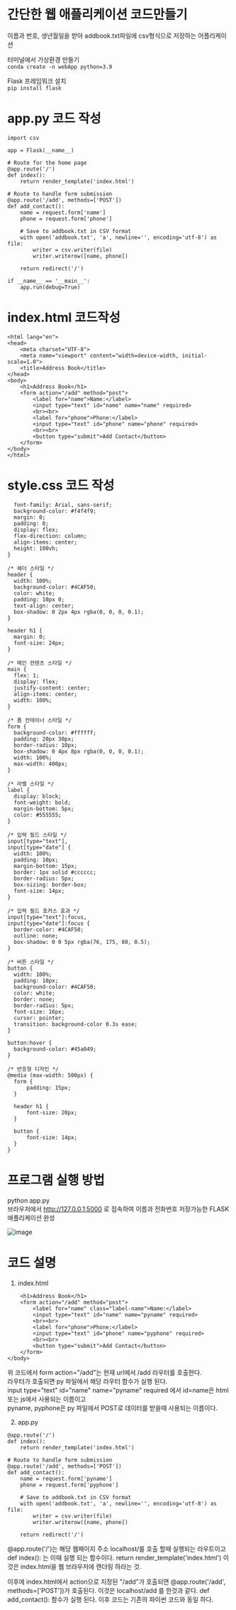 
# 간단한 웹 애플리케이션 코드만들기  
이름과 번호, 생년월일을 받아 addbook.txt파일에 csv형식으로 저장하는 어플리케이션



터미널에서 가상환경 만들기  
```conda create -n webApp python=3.9```  


Flask 프레임워크 설치  
```pip install flask```  

# app.py 코드 작성  
```from flask import Flask, render_template, request, redirect
import csv

app = Flask(__name__)

# Route for the home page
@app.route('/')
def index():
    return render_template('index.html')

# Route to handle form submission
@app.route('/add', methods=['POST'])
def add_contact():
    name = request.form['name']
    phone = request.form['phone']

    # Save to addbook.txt in CSV format
    with open('addbook.txt', 'a', newline='', encoding='utf-8') as file:
        writer = csv.writer(file)
        writer.writerow([name, phone])

    return redirect('/')

if __name__ == '__main__':
    app.run(debug=True)
```


# index.html 코드작성
 
  
```<!DOCTYPE html>
<html lang="en">
<head>
    <meta charset="UTF-8">
    <meta name="viewport" content="width=device-width, initial-scale=1.0">
    <title>Address Book</title>
</head>
<body>
    <h1>Address Book</h1>
    <form action="/add" method="post">
        <label for="name">Name:</label>
        <input type="text" id="name" name="name" required>
        <br><br>
        <label for="phone">Phone:</label>
        <input type="text" id="phone" name="phone" required>
        <br><br>
        <button type="submit">Add Contact</button>
    </form>
</body>
</html>
```

# style.css 코드 작성  
```body {
  font-family: Arial, sans-serif;
  background-color: #f4f4f9;
  margin: 0;
  padding: 0;
  display: flex;
  flex-direction: column;
  align-items: center;
  height: 100vh;
}

/* 헤더 스타일 */
header {
  width: 100%;
  background-color: #4CAF50;
  color: white;
  padding: 10px 0;
  text-align: center;
  box-shadow: 0 2px 4px rgba(0, 0, 0, 0.1);
}

header h1 {
  margin: 0;
  font-size: 24px;
}

/* 메인 컨텐츠 스타일 */
main {
  flex: 1;
  display: flex;
  justify-content: center;
  align-items: center;
  width: 100%;
}

/* 폼 컨테이너 스타일 */
form {
  background-color: #ffffff;
  padding: 20px 30px;
  border-radius: 10px;
  box-shadow: 0 4px 8px rgba(0, 0, 0, 0.1);
  width: 100%;
  max-width: 400px;
}

/* 라벨 스타일 */
label {
  display: block;
  font-weight: bold;
  margin-bottom: 5px;
  color: #555555;
}

/* 입력 필드 스타일 */
input[type="text"],
input[type="date"] {
  width: 100%;
  padding: 10px;
  margin-bottom: 15px;
  border: 1px solid #cccccc;
  border-radius: 5px;
  box-sizing: border-box;
  font-size: 14px;
}

/* 입력 필드 포커스 효과 */
input[type="text"]:focus,
input[type="date"]:focus {
  border-color: #4CAF50;
  outline: none;
  box-shadow: 0 0 5px rgba(76, 175, 80, 0.5);
}

/* 버튼 스타일 */
button {
  width: 100%;
  padding: 10px;
  background-color: #4CAF50;
  color: white;
  border: none;
  border-radius: 5px;
  font-size: 16px;
  cursor: pointer;
  transition: background-color 0.3s ease;
}

button:hover {
  background-color: #45a049;
}

/* 반응형 디자인 */
@media (max-width: 500px) {
  form {
      padding: 15px;
  }

  header h1 {
      font-size: 20px;
  }

  button {
      font-size: 14px;
  }
} 
```


# 프로그램 실행 방법  
python app.py  
브라우저에서 http://127.0.0.1:5000 로 접속하여 이름과 전화번호 저장가능한 FLASK애플리케이션 완성  

![image](https://github.com/user-attachments/assets/57f3306c-931b-41a9-ae39-74e437758986)  




# 코드 설명  
1. index.html
   

```<body>
    <h1>Address Book</h1>
    <form action="/add" method="post">
        <label for="name" class="label-name">Name:</label>
        <input type="text" id="name" name="pyname" required>
        <br><br>
        <label for="phone">Phone:</label>
        <input type="text" id="phone" name="pyphone" required>
        <br><br>
        <button type="submit">Add Contact</button>
    </form>
</body>
```
위 코드에서 form action="/add"는 현재 url에서 /add 라우터를 호출한다.  
라우터가 호출되면 py 파일에서 해당 라우터 함수가 실행 된다.  
input type="text" id="name" name="pyname" required 에서 id=name은 html 또는 js에서 사용되는 이름이고  
pyname, pyphone은 py 파일에서 POST로 데이터를 받을때 사용되는 이름이다.  

2. app.py
   
```
@app.route('/')
def index():
    return render_template('index.html')

# Route to handle form submission
@app.route('/add', methods=['POST'])
def add_contact():
    name = request.form['pyname']
    phone = request.form['pyphone']

    # Save to addbook.txt in CSV format
    with open('addbook.txt', 'a', newline='', encoding='utf-8') as file:
        writer = csv.writer(file)
        writer.writerow([name, phone])

    return redirect('/')
```
@app.route('/')는 해당 웹페이지 주소 localhost/를 호출 할때 실행되는 라우트이고
def index(): 는 이때 실행 되는 함수이다.
return render_template('index.html') 이것은 index.html을 웹 브라우저에 랜더링 하라는 것.

이후에 index.html에서 action으로 지정된 "/add"가 호출되면
@app.route('/add', methods=['POST'])가 호출된다. 이것은 localhost/add 를 한것과 같다.
def add_contact(): 함수가 실행 된다. 이후 코드는 기존의 파이썬 코드와 동일 하다.
